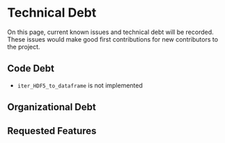 # Technical Debt

On this page, current known issues and technical debt will be recorded. These issues would make
good first contributions for new contributors to the project.

## Code Debt

- `iter_HDF5_to_dataframe` is not implemented

## Organizational Debt

## Requested Features
